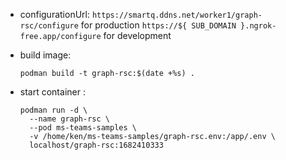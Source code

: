 * configurationUrl:
    `https://smartq.ddns.net/worker1/graph-rsc/configure` for production
    `https://${ SUB_DOMAIN }.ngrok-free.app/configure` for development

* build image:
  ```
  podman build -t graph-rsc:$(date +%s) .
  ```    

* start container :
  ```
  podman run -d \
    --name graph-rsc \
    --pod ms-teams-samples \
    -v /home/ken/ms-teams-samples/graph-rsc.env:/app/.env \
    localhost/graph-rsc:1682410333
  ```  